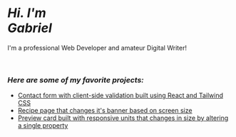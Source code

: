 # _Hi. I'm<br/>Gabriel_

I'm a professional Web Developer and amateur Digital Writer!

<br />

### _Here are some of my favorite projects:_

- [Contact form with client-side validation built using React and Tailwind CSS](https://gabriel-de-azevedo.github.io/contact-form/)
- [Recipe page that changes it's banner based on screen size](https://gariel-de-azevedo.github.io/recipe-page-main/)
- [Preview card built with responsive units that changes in size by altering a single property](https://gabriel-de-azevedo.github.io/blog-preview-card-main/)
